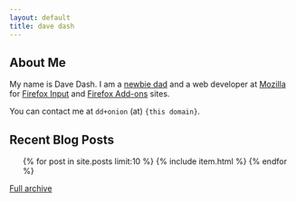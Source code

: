 ```yaml
---
layout: default
title: dave dash
---
```


## About Me

My name is Dave Dash.  I am a [newbie dad][baby] and a web developer at
[Mozilla][m] for [Firefox Input][i] and [Firefox Add-ons][a] sites.

You can contact me at `dd+onion` (at) `{this domain}`.

[i]: http://input.firefox.com/
[a]: http://addons.mozilla.org/en-US/firefox/
[baby]: /tag/baby
[m]: /tag/mozilla

## Recent Blog Posts
<ol>
{% for post in site.posts limit:10 %}
    {% include item.html %}
{% endfor %}
</ol>


[Full archive](archive)


